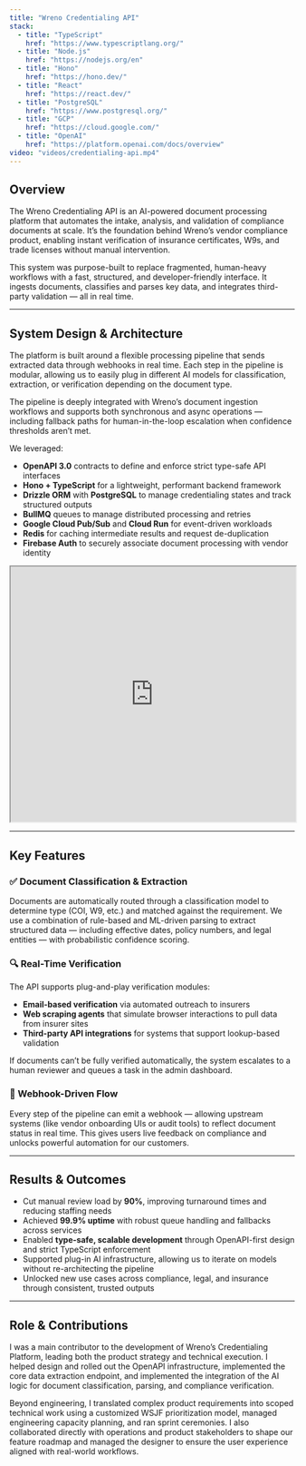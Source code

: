 ```yaml
---
title: "Wreno Credentialing API"
stack:
  - title: "TypeScript"
    href: "https://www.typescriptlang.org/"
  - title: "Node.js"
    href: "https://nodejs.org/en"
  - title: "Hono"
    href: "https://hono.dev/"
  - title: "React"
    href: "https://react.dev/"
  - title: "PostgreSQL"
    href: "https://www.postgresql.org/"
  - title: "GCP"
    href: "https://cloud.google.com/"
  - title: "OpenAI"
    href: "https://platform.openai.com/docs/overview"
video: "videos/credentialing-api.mp4"
---
```


## Overview

The Wreno Credentialing API is an AI-powered document processing platform that automates the intake, analysis, and validation of compliance documents at scale. It’s the foundation behind Wreno’s vendor compliance product, enabling instant verification of insurance certificates, W9s, and trade licenses without manual intervention.

This system was purpose-built to replace fragmented, human-heavy workflows with a fast, structured, and developer-friendly interface. It ingests documents, classifies and parses key data, and integrates third-party validation — all in real time.

---

## System Design & Architecture

The platform is built around a flexible processing pipeline that sends extracted data through webhooks in real time. Each step in the pipeline is modular, allowing us to easily plug in different AI models for classification, extraction, or verification depending on the document type.

The pipeline is deeply integrated with Wreno’s document ingestion workflows and supports both synchronous and async operations — including fallback paths for human-in-the-loop escalation when confidence thresholds aren’t met.

We leveraged:

- **OpenAPI 3.0** contracts to define and enforce strict type-safe API interfaces
- **Hono + TypeScript** for a lightweight, performant backend framework
- **Drizzle ORM** with **PostgreSQL** to manage credentialing states and track structured outputs
- **BullMQ** queues to manage distributed processing and retries
- **Google Cloud Pub/Sub** and **Cloud Run** for event-driven workloads
- **Redis** for caching intermediate results and request de-duplication
- **Firebase Auth** to securely associate document processing with vendor identity

<iframe  width="100%" height="450" src="https://embed.figma.com/board/jyaECb9bedjCEaleBA6mCK/Wreno-OpenAPI?node-id=0-1&embed-host=share" allowFullScreen></iframe>

---

## Key Features

### ✅ Document Classification & Extraction

Documents are automatically routed through a classification model to determine type (COI, W9, etc.) and matched against the requirement. We use a combination of rule-based and ML-driven parsing to extract structured data — including effective dates, policy numbers, and legal entities — with probabilistic confidence scoring.

### 🔍 Real-Time Verification

The API supports plug-and-play verification modules:

- **Email-based verification** via automated outreach to insurers
- **Web scraping agents** that simulate browser interactions to pull data from insurer sites
- **Third-party API integrations** for systems that support lookup-based validation

If documents can’t be fully verified automatically, the system escalates to a human reviewer and queues a task in the admin dashboard.

### 🔁 Webhook-Driven Flow

Every step of the pipeline can emit a webhook — allowing upstream systems (like vendor onboarding UIs or audit tools) to reflect document status in real time. This gives users live feedback on compliance and unlocks powerful automation for our customers.

---

## Results & Outcomes

- Cut manual review load by **90%**, improving turnaround times and reducing staffing needs
- Achieved **99.9% uptime** with robust queue handling and fallbacks across services
- Enabled **type-safe, scalable development** through OpenAPI-first design and strict TypeScript enforcement
- Supported plug-in AI infrastructure, allowing us to iterate on models without re-architecting the pipeline
- Unlocked new use cases across compliance, legal, and insurance through consistent, trusted outputs

---

## Role & Contributions

I was a main contributor to the development of Wreno’s Credentialing Platform, leading both the product strategy and technical execution. I helped design and rolled out the OpenAPI infrastructure, implemented the core data extraction endpoint, and implemented the integration of the AI logic for document classification, parsing, and compliance verification.

Beyond engineering, I translated complex product requirements into scoped technical work using a customized WSJF prioritization model, managed engineering capacity planning, and ran sprint ceremonies. I also collaborated directly with operations and product stakeholders to shape our feature roadmap and managed the designer to ensure the user experience aligned with real-world workflows.
